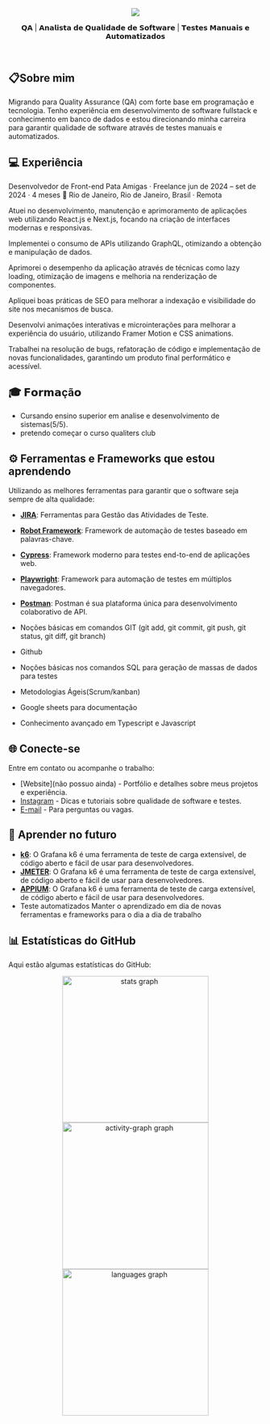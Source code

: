 <div align="center">   
  <p id="title">
   <img src="https://readme-typing-svg.demolab.com?font=Fira+Code&pause=1000&width=435&lines=Ol%C3%A1%2C+eu+sou+Miguel+Luis."/>
  </p>
  <p id="subtitle">
    𝗤𝗔 | 𝗔𝗻𝗮𝗹𝗶𝘀𝘁𝗮 𝗱𝗲 𝗤𝘂𝗮𝗹𝗶𝗱𝗮𝗱𝗲 𝗱𝗲 𝗦𝗼𝗳𝘁𝘄𝗮𝗿𝗲 | 𝗧𝗲𝘀𝘁𝗲𝘀 𝗠𝗮𝗻𝘂𝗮𝗶𝘀 𝗲 𝗔𝘂𝘁𝗼𝗺𝗮𝘁𝗶𝘇𝗮𝗱𝗼𝘀
  </p>    
  <br>
</div>


## 📋Sobre mim
  Migrando para Quality Assurance (QA) com forte base em programação e tecnologia. Tenho experiência em desenvolvimento de software fullstack e conhecimento em banco de dados e estou direcionando minha carreira para garantir qualidade de software através de testes manuais e automatizados.

## 💻 Experiência
Desenvolvedor de Front-end
Pata Amigas · Freelance
jun de 2024 – set de 2024 · 4 meses
📍 Rio de Janeiro, Rio de Janeiro, Brasil · Remota

Atuei no desenvolvimento, manutenção e aprimoramento de aplicações web utilizando React.js e Next.js, focando na criação de interfaces modernas e responsivas.

Implementei o consumo de APIs utilizando GraphQL, otimizando a obtenção e manipulação de dados.

Aprimorei o desempenho da aplicação através de técnicas como lazy loading, otimização de imagens e melhoria na renderização de componentes.

Apliquei boas práticas de SEO para melhorar a indexação e visibilidade do site nos mecanismos de busca.

Desenvolvi animações interativas e microinterações para melhorar a experiência do usuário, utilizando Framer Motion e CSS animations.

Trabalhei na resolução de bugs, refatoração de código e implementação de novas funcionalidades, garantindo um produto final performático e acessível.

## 🎓 𝗙𝗼𝗿𝗺𝗮çã𝗼
  - Cursando ensino superior em analise e desenvolvimento de sistemas(5/5).
  -  pretendo começar o curso qualiters club


## ⚙️ Ferramentas e Frameworks que estou aprendendo

Utilizando as melhores ferramentas para garantir que o software seja sempre de alta qualidade:

- [**JIRA**](https://www.atlassian.com/br/software/jira): Ferramentas para Gestão das Atividades de Teste.
- [**Robot Framework**](https://robotframework.org/): Framework de automação de testes baseado em palavras-chave.
- [**Cypress**](https://www.cypress.io/): Framework moderno para testes end-to-end de aplicações web.
- [**Playwright**](https://playwright.dev/): Framework para automação de testes em múltiplos navegadores.
- [**Postman**](https://www.postman.com/): Postman é sua plataforma única para desenvolvimento colaborativo de API. 

- Noções básicas em comandos GIT (git add, git commit, git push, git status, git diff, git branch)
- Github
- Noções básicas nos comandos SQL para geração de massas de dados para testes
- Metodologias Ágeis(Scrum/kanban)
- Google sheets para documentação
- Conhecimento avançado em Typescript e Javascript

## 🌐 Conecte-se

Entre em contato ou acompanhe o trabalho:

- [Website](não possuo ainda) - Portfólio e detalhes sobre meus projetos e experiência.
- [Instagram](https://youtube.com/@horadoqa) - Dicas e tutoriais sobre qualidade de software e testes.
- [E-mail](miguelluisataideferreira68@gmail.com) - Para perguntas ou vagas.

## 🧠 Aprender no futuro
- [**k6**](https://grafana.com/docs/k6/latest/): O Grafana k6 é uma ferramenta de teste de carga extensível, de código aberto e fácil de usar para desenvolvedores.
- [**JMETER**](https://jmeter.apache.org/): O Grafana k6 é uma ferramenta de teste de carga extensível, de código aberto e fácil de usar para desenvolvedores.
- [**APPIUM**](https://grafana.com/docs/k6/latest/): O Grafana k6 é uma ferramenta de teste de carga extensível, de código aberto e fácil de usar para desenvolvedores.
- Teste automatizados
  Manter o aprendizado em dia de novas ferramentas e frameworks para o dia a dia de trabalho

## 📊 Estatísticas do GitHub

Aqui estão algumas estatísticas do GitHub:

<div align="center">
  <img src="https://github-readme-stats.vercel.app/api?username=Miguelluisdev&show_icons=true&theme=radical" height="290" alt="stats graph"  />
  <img src="https://github-readme-activity-graph.vercel.app/graph?username=Miguelluisdev&radius=16&theme=redical&area=true&order=5&hide_title=false&hide_border=true" height="290" alt="activity-graph graph"  />
  <img src="https://github-readme-stats.vercel.app/api/top-langs?username=Miguelluisdev&locale=pt-br&hide_title=false&layout=compact&card_width=320&langs_count=10&theme=codeSTACKr&hide_border=false&order=2" height="290" alt="languages graph"  />
</div>
